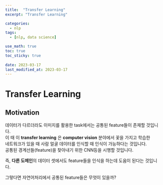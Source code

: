 ```yaml
---
title:  "Transfer Learning"
excerpt: "Transfer Learning"

categories:
  - nlp
tags:
  - [nlp, data science]

use_math: true
toc: true
toc_sticky: true
 
date: 2023-03-17
last_modified_at: 2023-03-17
---
```

# Transfer Learning
## Motivation
데이터가 다르더라도 이미지를 활용한 task에서는 공통된 feature들이 존재할 것입니다.<br>
이 때 이 **transfer learning** 은 **computer vision** 분야에서 꽃을 가지고 학습한 <br>네트워크가 있을 때 사람 얼굴 데이터를 인식할 때 인식이 가능하다는 것입니다.<br>
공통된 경계선들(feature)을 찾아내기 위한 CNN등을 시행할 것입니다.<br>

즉, **다른 도메인**의 데이터 셋에서도 feature들을 인식을 하는데 도움이 된다는 것입니다.<br>

그렇다면 자연어처리에서 공통된 feature들은 무엇이 있을까?<br>

